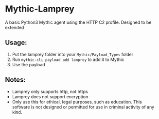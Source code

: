 # Mythic-Lamprey
A basic Python3 Mythic agent using the HTTP C2 profile.  Designed to be extended
## Usage:
1) Put the lamprey folder into your `Mythic/Payload_Types` folder
2) Run `mythic-cli payload add lamprey` to add it to Mythic
3) Use the payload

## Notes:
- Lamprey only supports http, not https
- Lamprey does not support encryption
- Only use this for ethical, legal purposes, such as education.  This software is not designed or permitted for use in criminal activity of any kind. 
